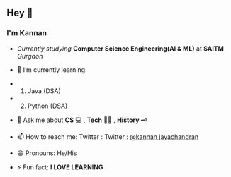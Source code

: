 ## Hey 👋

### I'm Kannan

- _Currently studying_ **Computer Science Engineering(AI & ML)** at **SAITM** _Gurgaon_


- 🌱 I’m currently learning:
- 1. Java (DSA)
- 2. Python (DSA)

- 💬 Ask me about **CS** 💻 , **Tech** 🧑‍💻 , **History** 🗝️

- 📫 How to reach me: Twitter : Twitter : [@kannan jayachandran](https://twitter.com/kannanj362)


- 😄 Pronouns: He/His


- ⚡ Fun fact: **I LOVE LEARNING**

